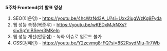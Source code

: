 **5주차 Frontend(2) 발표 영상**

1. SEO(이은영) - https://youtu.be/4hcWzNd3A_U?si=Uxx2iugWzKg9Fyda
2. 웹 성능 측정(복준우) - https://youtu.be/wKEDxMJrNXs?si=SpfnIBSeer3MKeIn
3. 웹 성능 개선(안동섭) - 녹화 이슈로 업로드 불가
4. CSS(김예린) - https://youtu.be/Y2zcvmg8-FQ?si=8S2RsydMiu-Tr7Wb
